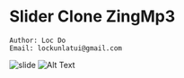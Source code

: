 # Slider Clone ZingMp3

``` 
Author: Loc Do
Email: lockunlatui@gmail.com
```
![slide](https://s3.gifyu.com/images/Screen-Recording-2021-04-24-at-18.36.32.gif)
![Alt Text](https://media.giphy.com/media/vFKqnCdLPNOKc/giphy.gif)
